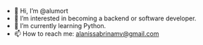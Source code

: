 - 👋 Hi, I’m @alumort
- 👀 I’m interested in becoming a backend or software developer.
- 🌱 I’m currently learning Python.
- 📫 How to reach me: alanissabrinamv@gmail.com

<!---
alumort/alumort is a ✨ special ✨ repository because its `README.md` (this file) appears on your GitHub profile.
You can click the Preview link to take a look at your changes.
--->

